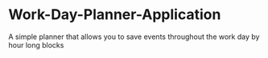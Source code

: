 # Work-Day-Planner-Application
A simple planner that allows you to save events throughout the work day by hour long blocks
